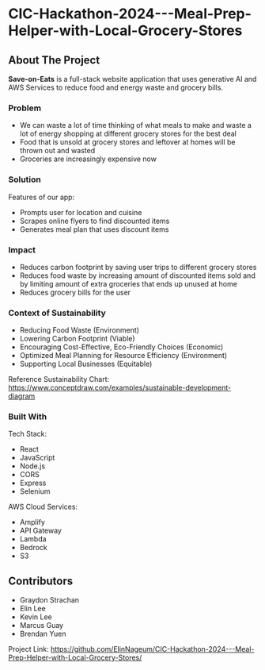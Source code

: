 # CIC-Hackathon-2024---Meal-Prep-Helper-with-Local-Grocery-Stores

<!-- ABOUT THE PROJECT -->

## About The Project

**Save-on-Eats** is a full-stack website application that uses generative AI and AWS Services to reduce food and energy waste and grocery bills.

### Problem 

- We can waste a lot of time thinking of what meals to make and waste a lot of energy shopping at different grocery stores for the best deal
- Food that is unsold at grocery stores and leftover at homes will be thrown out and wasted
- Groceries are increasingly expensive now

### Solution

Features of our app:
- Prompts user for location and cuisine 
- Scrapes online flyers to find discounted items
- Generates meal plan that uses discount items 

### Impact

- Reduces carbon footprint by saving user trips to different grocery stores
- Reduces food waste by increasing amount of discounted items sold and by limiting amount of extra groceries that ends up unused at home
- Reduces grocery bills for the user

### Context of Sustainability
- Reducing Food Waste (Environment)
- Lowering Carbon Footprint (Viable)
- Encouraging Cost-Effective, Eco-Friendly Choices (Economic)
- Optimized Meal Planning for Resource Efficiency (Environment)
- Supporting Local Businesses (Equitable)

Reference Sustainability Chart: https://www.conceptdraw.com/examples/sustainable-development-diagram

### Built With

Tech Stack:
- React
- JavaScript
- Node.js
- CORS
- Express
- Selenium

AWS Cloud Services:
- Amplify
- API Gateway
- Lambda
- Bedrock
- S3

<!-- CONTRIBUTORS -->

## Contributors
- Graydon Strachan
- Elin Lee
- Kevin Lee
- Marcus Guay
- Brendan Yuen

Project Link: https://github.com/ElinNageum/CIC-Hackathon-2024---Meal-Prep-Helper-with-Local-Grocery-Stores/
